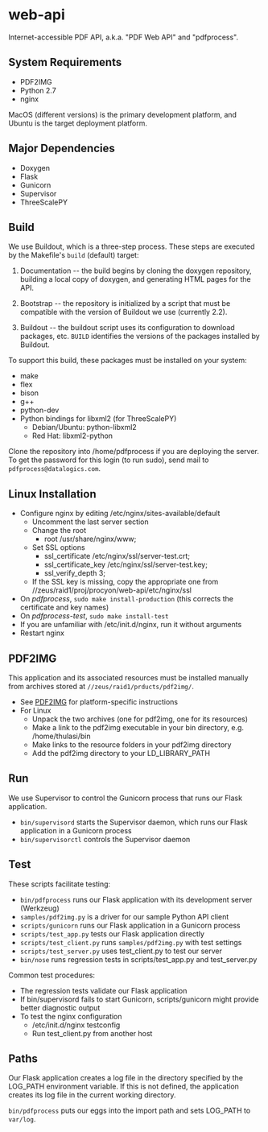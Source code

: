 # web-api

Internet-accessible PDF API, a.k.a. "PDF Web API" and "pdfprocess".

## System Requirements

* PDF2IMG
* Python 2.7
* nginx

MacOS (different versions) is the primary development platform, and Ubuntu is the target deployment platform.

## Major Dependencies

* Doxygen
* Flask
* Gunicorn
* Supervisor
* ThreeScalePY

## Build

We use Buildout, which is a three-step process. These steps are executed by the Makefile's `build` (default) target:

1. Documentation -- the build begins by cloning the doxygen repository, building a local copy of doxygen, and generating HTML pages for the API.

2. Bootstrap -- the repository is initialized by a script that must be compatible with the version of Buildout we use (currently 2.2).

3. Buildout -- the buildout script uses its configuration to download packages, etc. `BUILD` identifies the versions of the packages installed by Buildout.

To support this build, these packages must be installed on your system:

* make
* flex
* bison
* g++
* python-dev
* Python bindings for libxml2 (for ThreeScalePY)
    * Debian/Ubuntu: python-libxml2
    * Red Hat: libxml2-python

Clone the repository into /home/pdfprocess if you are deploying the server.
To get the password for this login (to run sudo), send mail to `pdfprocess@datalogics.com`.

## Linux Installation

* Configure nginx by editing /etc/nginx/sites-available/default
    * Uncomment the last server section
    * Change the root
        * root /usr/share/nginx/www;
    * Set SSL options
        * ssl_certificate /etc/nginx/ssl/server-test.crt;
        * ssl_certificate_key /etc/nginx/ssl/server-test.key;
        * ssl_verify_depth 3;
    * If the SSL key is missing, copy the appropriate one from //zeus/raid1/proj/procyon/web-api/etc/nginx/ssl
* On _pdfprocess_, `sudo make install-production` (this corrects the certificate and key names)
* On _pdfprocess-test_, `sudo make install-test`
* If you are unfamiliar with /etc/init.d/nginx, run it without arguments
* Restart nginx

## PDF2IMG

This application and its associated resources must be installed manually from archives stored at `//zeus/raid1/prducts/pdf2img/`.

* See [PDF2IMG](http://www.datalogics.com/pdf/doc/pdf2img.pdf) for platform-specific instructions
* For Linux
    * Unpack the two archives (one for pdf2img, one for its resources)
    * Make a link to the pdf2img executable in your bin directory, e.g. /home/thulasi/bin
    * Make links to the resource folders in your pdf2img directory
    * Add the pdf2img directory to your LD_LIBRARY_PATH

## Run

We use Supervisor to control the Gunicorn process that runs our Flask application.

* `bin/supervisord` starts the Supervisor daemon, which runs our Flask application in a Gunicorn process
* `bin/supervisorctl` controls the Supervisor daemon

## Test

These scripts facilitate testing:

* `bin/pdfprocess` runs our Flask application with its development server (Werkzeug)
* `samples/pdf2img.py` is a driver for our sample Python API client
* `scripts/gunicorn` runs our Flask application in a Gunicorn process
* `scripts/test_app.py` tests our Flask application directly
* `scripts/test_client.py` runs `samples/pdf2img.py` with test settings
* `scripts/test_server.py` uses test_client.py to test our server
* `bin/nose` runs regression tests in scripts/test_app.py and test_server.py

Common test procedures:
* The regression tests validate our Flask application
* If bin/supervisord fails to start Gunicorn, scripts/gunicorn might provide better diagnostic output
* To test the nginx configuration
    * /etc/init.d/nginx testconfig
    * Run test_client.py from another host

## Paths

Our Flask application creates a log file in the directory specified by the LOG_PATH environment variable. If this is not defined, the application creates its log file in the current working directory.

`bin/pdfprocess` puts our eggs into the import path and sets LOG_PATH to `var/log`.

